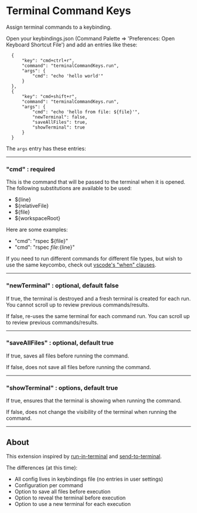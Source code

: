 # Terminal Command Keys

Assign terminal commands to a keybinding.

Open your keybindings.json (Command Palette => 'Preferences: Open Keyboard Shortcut File') and add an entries like these:

```
  {
      "key": "cmd+ctrl+r",
      "command": "terminalCommandKeys.run",
      "args": {
          "cmd": "echo 'hello world'"
      }
  },
  {
      "key": "cmd+shift+r",
      "command": "terminalCommandKeys.run",
      "args": {
          "cmd": "echo 'hello from file: ${file}'",
          "newTerminal": false,
          "saveAllFiles": true,
          "showTerminal": true
      }
  }
```

The `args` entry has these entries:

---
### "cmd" : required

This is the command that will be passed to the terminal when it is opened. The following substitutions are available to be used:

- ${line}
- ${relativeFile}
- ${file}
- ${workspaceRoot}

Here are some examples:

- "cmd": "rspec ${file}"
- "cmd": "rspec ${file}:${line}"

If you need to run different commands for different file types, but wish to use the same keycombo, check out [vscode's "when" clauses](https://code.visualstudio.com/docs/getstarted/keybindings#_when-clause-contexts).

---

### "newTerminal" : optional, default false

 If true, the terminal is destroyed and a fresh terminal is created for each run. You cannot scroll up to review previous commands/results.

If false, re-uses the same terminal for each command run. You can scroll up to review previous commands/results.

---

### "saveAllFiles" : optional, default true

If true, saves all files before running the command.

If false, does not save all files before running the command.

---

### "showTerminal" : options, default true

If true, ensures that the terminal is showing when running the command.

If false, does not change the visibility of the terminal when running the command.

---

## About

This extension inspired by [run-in-terminal](https://github.com/kortina/run-in-terminal) and [send-to-terminal](https://github.com/malkomalko/send-to-terminal).

The differences (at this time):

- All config lives in keybindings file (no entries in user settings)
- Configuration per command
- Option to save all files before execution
- Option to reveal the terminal before execution
- Option to use a new terminal for each execution
